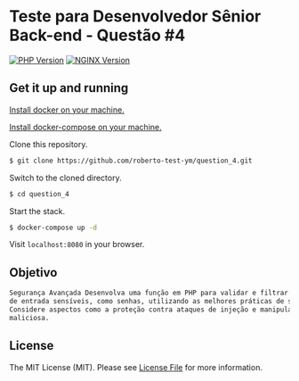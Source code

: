 # Teste para Desenvolvedor Sênior Back-end - Questão #4

[![PHP Version][ico-php-version]](https://hub.docker.com/_/php)
[![NGINX Version][ico-nginx-version]](https://hub.docker.com/_/nginx)

## Get it up and running

[Install docker on your machine.][install-docker]

[Install docker-compose on your machine.][install-docker-compose]

Clone this repository.

``` bash
$ git clone https://github.com/roberto-test-ym/question_4.git
```

Switch to the cloned directory.

``` bash
$ cd question_4
```

Start the stack.

``` bash
$ docker-compose up -d 
```


Visit `localhost:8080` in your browser.

## Objetivo

``` bash
Segurança Avançada Desenvolva uma função em PHP para validar e filtrar dados
de entrada sensíveis, como senhas, utilizando as melhores práticas de segurança.
Considere aspectos como a proteção contra ataques de injeção e manipulação
maliciosa.
```

## License

The MIT License (MIT). Please see [License File](LICENSE.md) for more information.

[ico-license]: https://img.shields.io/badge/license-MIT-brightgreen.svg?style=flat-square
[ico-php-version]: https://img.shields.io/badge/PHP-7.4--fpm-blue?style=flat-square
[ico-nginx-version]: https://img.shields.io/badge/NGINX-1.17-green?style=flat-square
[install-docker]: https://docs.docker.com/engine/installation
[install-docker-compose]: https://docs.docker.com/compose/install
